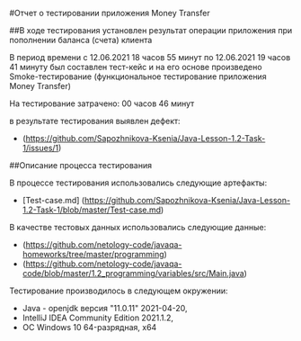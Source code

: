 #Отчет о тестировании приложения Money Transfer

##В ходе тестирования установлен результат операции приложения при пополнении баланса (счета) клиента

В период времени с 12.06.2021 18 часов 55 минут по 12.06.2021 19 часов 41 минуту был составлен тест-кейс и на его основе произведено Smoke-тестирование (функциональное тестирование приложения Money Transfer)

На тестирование затрачено: 00 часов 46 минут

в результате тестирования выявлен дефект:
* (https://github.com/Sapozhnikova-Ksenia/Java-Lesson-1.2-Task-1/issues/1) 

##Описание процесса тестирования

В процессе тестирования использовались следующие артефакты:
* [Test-case.md] (https://github.com/Sapozhnikova-Ksenia/Java-Lesson-1.2-Task-1/blob/master/Test-case.md)

В качестве тестовых данных использовались следующие данные:
* (https://github.com/netology-code/javaqa-homeworks/tree/master/programming)
* (https://github.com/netology-code/javaqa-code/blob/master/1.2_programming/variables/src/Main.java)

Тестирование производилось в следующем окружении:
* Java - openjdk версия "11.0.11" 2021-04-20, 
* IntelliJ IDEA Community Edition 2021.1.2, 
* OC Windows 10 64-разрядная, х64